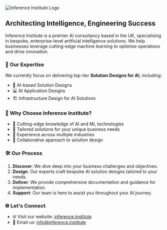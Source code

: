 ![Inference Institute Logo](https://avatars.githubusercontent.com/u/151373824?s=200&v=4)

## Architecting Intelligence, Engineering Success

Inference Institute is a premier AI consultancy based in the UK, specialising in bespoke, enterprise-level artificial intelligence solutions. We help businesses leverage cutting-edge machine learning to optimise operations and drive innovation.

### 🚀 Our Expertise

We currently focus on delivering top-tier **Solution Designs for AI**, including:

- 🎨 AI-based Solution Designs
- 💻 AI Application Designs
- 🏗️ Infrastructure Design for AI Solutions

### 🌟 Why Choose Inference Institute?

- 🔬 Cutting-edge knowledge of AI and ML technologies
- 🎯 Tailored solutions for your unique business needs
- 💼 Experience across multiple industries
- 🤝 Collaborative approach to solution design

### 🛠️ Our Process

1. **Discover**: We dive deep into your business challenges and objectives.
2. **Design**: Our experts craft bespoke AI solution designs tailored to your needs.
3. **Deliver**: We provide comprehensive documentation and guidance for implementation.
4. **Support**: Our team is here to assist you throughout your AI journey.

### 🌐 Let's Connect

- 🌐 Visit our website: [inference.institute](https://inference.institute)
- 📧 Email us: [info@inference.institute](mailto:info@inference.institute)
